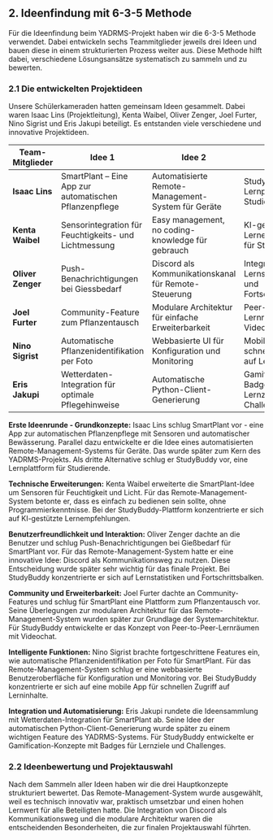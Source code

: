## 2. Ideenfindung mit 6-3-5 Methode

Für die Ideenfindung beim YADRMS-Projekt haben wir die 6-3-5 Methode verwendet. Dabei entwickeln sechs Teammitglieder jeweils drei Ideen und bauen diese in einem strukturierten Prozess weiter aus. Diese Methode hilft dabei, verschiedene Lösungsansätze systematisch zu sammeln und zu bewerten.

### 2.1 Die entwickelten Projektideen

Unsere Schülerkameraden hatten gemeinsam Ideen gesammelt. Dabei waren Isaac Lins (Projektleitung), Kenta Waibel, Oliver Zenger, Joel Furter, Nino Sigrist und Eris Jakupi beteiligt. Es entstanden viele verschiedene und innovative Projektideen.

| Team-Mitglieder   | Idee 1                                                 | Idee 2                                               | Idee 3                                                 |
| ----------------- | ------------------------------------------------------ | ---------------------------------------------------- | ------------------------------------------------------ |
| **Isaac Lins**    | SmartPlant – Eine App zur automatischen Pflanzenpflege | Automatisierte Remote-Management-System für Geräte   | StudyBuddy – Lernplattform für Studierende             |
| **Kenta Waibel**  | Sensorintegration für Feuchtigkeits- und Lichtmessung  | Easy management, no coding-knowledge für gebrauch    | KI-gestützte Lernempfehlungen für Studierende          |
| **Oliver Zenger** | Push-Benachrichtigungen bei Giessbedarf                | Discord als Kommunikationskanal für Remote-Steuerung | Integration von Lernstatistiken und Fortschrittsbalken |
| **Joel Furter**   | Community-Feature zum Pflanzentausch                   | Modulare Architektur für einfache Erweiterbarkeit    | Peer-to-Peer-Lernräume mit Videochat                   |
| **Nino Sigrist**  | Automatische Pflanzenidentifikation per Foto           | Webbasierte UI für Konfiguration und Monitoring      | Mobile App für schnellen Zugriff auf Lerninhalte       |
| **Eris Jakupi**   | Wetterdaten-Integration für optimale Pflegehinweise    | Automatische Python-Client-Generierung               | Gamification: Badges für Lernziele und Challenges      |

**Erste Ideenrunde - Grundkonzepte:**
Isaac Lins schlug SmartPlant vor - eine App zur automatischen Pflanzenpflege mit Sensoren und automatischer Bewässerung. Parallel dazu entwickelte er die Idee eines automatisierten Remote-Management-Systems für Geräte. Das wurde später zum Kern des YADRMS-Projekts. Als dritte Alternative schlug er StudyBuddy vor, eine Lernplattform für Studierende.

**Technische Erweiterungen:**
Kenta Waibel erweiterte die SmartPlant-Idee um Sensoren für Feuchtigkeit und Licht. Für das Remote-Management-System betonte er, dass es einfach zu bedienen sein sollte, ohne Programmierkenntnisse. Bei der StudyBuddy-Plattform konzentrierte er sich auf KI-gestützte Lernempfehlungen.

**Benutzerfreundlichkeit und Interaktion:**
Oliver Zenger dachte an die Benutzer und schlug Push-Benachrichtigungen bei Gießbedarf für SmartPlant vor. Für das Remote-Management-System hatte er eine innovative Idee: Discord als Kommunikationsweg zu nutzen. Diese Entscheidung wurde später sehr wichtig für das finale Projekt. Bei StudyBuddy konzentrierte er sich auf Lernstatistiken und Fortschrittsbalken.

**Community und Erweiterbarkeit:**
Joel Furter dachte an Community-Features und schlug für SmartPlant eine Plattform zum Pflanzentausch vor. Seine Überlegungen zur modularen Architektur für das Remote-Management-System wurden später zur Grundlage der Systemarchitektur. Für StudyBuddy entwickelte er das Konzept von Peer-to-Peer-Lernräumen mit Videochat.

**Intelligente Funktionen:**
Nino Sigrist brachte fortgeschrittene Features ein, wie automatische Pflanzenidentifikation per Foto für SmartPlant. Für das Remote-Management-System schlug er eine webbasierte Benutzeroberfläche für Konfiguration und Monitoring vor. Bei StudyBuddy konzentrierte er sich auf eine mobile App für schnellen Zugriff auf Lerninhalte.

**Integration und Automatisierung:**
Eris Jakupi rundete die Ideensammlung mit Wetterdaten-Integration für SmartPlant ab. Seine Idee der automatischen Python-Client-Generierung wurde später zu einem wichtigen Feature des YADRMS-Systems. Für StudyBuddy entwickelte er Gamification-Konzepte mit Badges für Lernziele und Challenges.

### 2.2 Ideenbewertung und Projektauswahl

Nach dem Sammeln aller Ideen haben wir die drei Hauptkonzepte strukturiert bewertet. Das Remote-Management-System wurde ausgewählt, weil es technisch innovativ war, praktisch umsetzbar und einen hohen Lernwert für alle Beteiligten hatte. Die Integration von Discord als Kommunikationsweg und die modulare Architektur waren die entscheidenden Besonderheiten, die zur finalen Projektauswahl führten.
